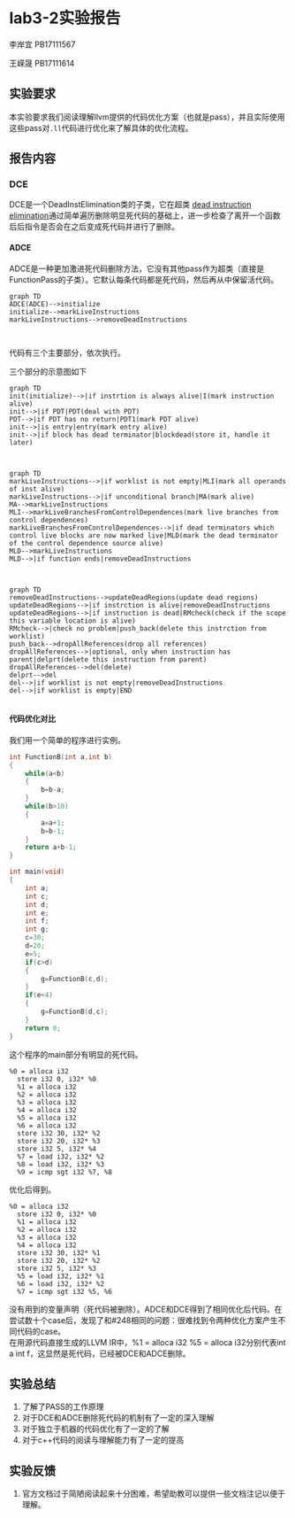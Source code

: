 # lab3-2实验报告

李岸宜 PB17111567

王嵘晟 PB17111614

## 实验要求

本实验要求我们阅读理解llvm提供的代码优化方案（也就是pass），并且实际使用这些pass对`.ll`代码进行优化来了解具体的优化流程。

## 报告内容 

### DCE

DCE是一个DeadInstElimination类的子类，它在超类 [dead instruction elimination](http://llvm.org/docs/Passes.html#passes-die)通过简单遍历删除明显死代码的基础上，进一步检查了离开一个函数后后指令是否会在之后变成死代码并进行了删除。

#### ADCE

ADCE是一种更加激进死代码删除方法，它没有其他pass作为超类（直接是FunctionPass的子类）。它默认每条代码都是死代码，然后再从中保留活代码。

```mermaid
graph TD
ADCE(ADCE)-->initialize
initialize-->markLiveInstructions
markLiveInstructions-->removeDeadInstructions



```

代码有三个主要部分，依次执行。

三个部分的示意图如下

```mermaid
graph TD
init(initialize)-->|if instrtion is always alive|I(mark instruction alive)
init-->|if PDT|PDT(deal with PDT)
PDT-->|if PDT has no return|PDT1(mark PDT alive)
init-->|is entry|entry(mark entry alive)
init-->|if block has dead terminator|blockdead(store it, handle it later)



```



```mermaid
graph TD
markLiveInstructions-->|if worklist is not empty|MLI(mark all operands of inst alive)
markLiveInstructions-->|if unconditional branch|MA(mark alive)
MA-->markLiveInstructions
MLI-->markLiveBranchesFromControlDependences(mark live branches from control dependences)
markLiveBranchesFromControlDependences-->|if dead terminators which control live blocks are now marked live|MLD(mark the dead terminator of the control dependence source alive)
MLD-->markLiveInstructions
MLD-->|if function ends|removeDeadInstructions



```

```mermaid
graph TD
removeDeadInstructions-->updateDeadRegions(update dead regions)
updateDeadRegions-->|if instrction is alive|removeDeadInstructions
updateDeadRegions-->|if instruction is dead|RMcheck(check if the scope this variable location is alive)
RMcheck-->|check no problem|push_back(delete this instrction from worklist)
push_back-->dropAllReferences(drop all references)
dropAllReferences-->|optional, only when instruction has parent|delprt(delete this instruction from parent)
dropAllReferences-->del(delete)
delprt-->del
del-->|if worklist is not empty|removeDeadInstructions
del-->|if worklist is empty|END


```







#### 代码优化对比

我们用一个简单的程序进行实例。

```c
int FunctionB(int a,int b)
{
    while(a<b)
    {
        b=b-a;
    }
    while(b>10)
    {
        a=a+1;
        b=b-1;
    }
    return a+b-1;
}

int main(void)
{
    int a;
    int c;
    int d;
    int e;
    int f;
    int g;
    c=30;
    d=20;
    e=5;
    if(c>d)
    {
        g=FunctionB(c,d);
    }
    if(e<4)
    {
        g=FunctionB(d,c);
    }
    return 0;
}
```

这个程序的main部分有明显的死代码。

```
%0 = alloca i32
  store i32 0, i32* %0
  %1 = alloca i32
  %2 = alloca i32
  %3 = alloca i32
  %4 = alloca i32
  %5 = alloca i32
  %6 = alloca i32
  store i32 30, i32* %2
  store i32 20, i32* %3
  store i32 5, i32* %4
  %7 = load i32, i32* %2
  %8 = load i32, i32* %3
  %9 = icmp sgt i32 %7, %8
```

优化后得到。

```
%0 = alloca i32
  store i32 0, i32* %0
  %1 = alloca i32
  %2 = alloca i32
  %3 = alloca i32
  %4 = alloca i32
  store i32 30, i32* %1
  store i32 20, i32* %2
  store i32 5, i32* %3
  %5 = load i32, i32* %1
  %6 = load i32, i32* %2
  %7 = icmp sgt i32 %5, %6
```

没有用到的变量声明（死代码被删除）。ADCE和DCE得到了相同优化后代码。在尝试数十个case后，发现了和#248相同的问题：很难找到令两种优化方案产生不同代码的case。  
在用源代码直接生成的LLVM IR中，%1 = alloca  i32 %5 = alloca i32分别代表int a  int f，这显然是死代码，已经被DCE和ADCE删除。






## 实验总结

1. 了解了PASS的工作原理
2. 对于DCE和ADCE删除死代码的机制有了一定的深入理解
3. 对于独立于机器的代码优化有了一定的了解
4. 对于c++代码的阅读与理解能力有了一定的提高

## 实验反馈

1. 官方文档过于简陋阅读起来十分困难，希望助教可以提供一些文档注记以便于理解。
